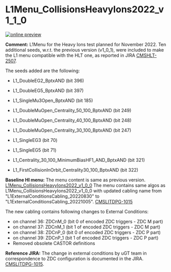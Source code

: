 # L1Menu_CollisionsHeavyIons2022_v1_1_0

[![online preview](https://img.shields.io/badge/Online%20preview-click%20here-blue)](https://htmlpreview.github.io/?https://github.com/cms-l1-dpg/L1MenuRun3/blob/master/development/L1Menu_CollisionsHeavyIons2022_v1_1_0/L1Menu_CollisionsHeavyIons2022_v1_1_0.html)

**Comment:** L1Menu for the Heavy Ions test planned for November 2022.
Ten additional seeds, w.r.t. the previous version (v1_0_1), were included to make the L1 menu compatible with the HLT one, as reported in JIRA [CMSHLT-2507](https://its.cern.ch/jira/browse/CMSHLT-2507).

The seeds added are the following:
- L1_DoubleEG2_BptxAND (bit 396)
- L1_DoubleEG5_BptxAND (bit 397)

- L1_SingleMu3Open_BptxAND (bit 185)
- L1_DoubleMuOpen_Centrality_50_100_BptxAND (bit 249)
- L1_DoubleMuOpen_Centrality_40_100_BptxAND (bit 248)
- L1_DoubleMuOpen_Centrality_30_100_BptxAND (bit 247)

- L1_SingleEG3 (bit 70)
- L1_SingleEG5 (bit 71)
- L1_Centrality_30_100_MinimumBiasHF1_AND_BptxAND (bit 321)
- L1_FirstCollisionInOrbit_Centrality30_100_BptxAND (bit 322)


**Baseline HI menu:** The menu content is same as previous version. [L1Menu_CollisionsHeavyIons2022_v1_0_0](https://github.com/cms-l1-dpg/L1MenuRun3/blob/master/development/L1Menu_CollisionsHeavyIons2022_v1_0_0/L1Menu_CollisionsHeavyIons2022_v1_0_0.xml) 
The menu contains same algos as L1Menu_CollisionsHeavyIons2022_v1_0_0 with updated cabling name from "L1ExternalConditionsCabling_20220830" to "L1ExternalConditionsCabling_20221005". [CMSLITDPG-1015](https://its.cern.ch/jira/browse/CMSLITDPG-1015)

The new cabling contains following changes to External Conditions:
- on channel 36: ZDCnM_0 (bit 0 of encoded ZDC triggers - ZDC M part)
- on channel 37: ZDCnM_1 (bit 1 of encoded ZDC triggers - ZDC M part)
- on channel 38: ZDCnP_0 (bit 0 of encoded ZDC triggers - ZDC P part)
- on channel 39: ZDCnP_1 (bit 1 of encoded ZDC triggers - ZDC P part)
- Removed obsolete CASTOR definitions

**Reference JIRA:** The change in external conditions by uGT team in correspondence to ZDC configuration is documented in the JIRA. [CMSLITDPG-1015](https://its.cern.ch/jira/browse/CMSLITDPG-1015).
